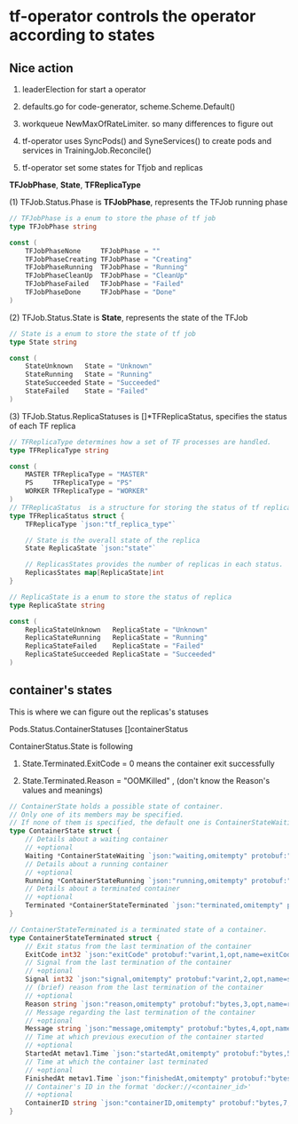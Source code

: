 # tf-operator controls the operator according to states

## Nice action

1. leaderElection for start a operator

2. defaults.go for code-generator, scheme.Scheme.Default()

3. workqueue NewMaxOfRateLimiter. so many differences to figure out

4. tf-operator uses SyncPods() and SyneServices() to create pods and services in TrainingJob.Reconcile()

5. tf-operator set some states for Tfjob and replicas

**TFJobPhase**, **State**, **TFReplicaType**

(1) TFJob.Status.Phase is **TFJobPhase**, represents the TFJob running phase
```go
// TFJobPhase is a enum to store the phase of tf job
type TFJobPhase string

const (
	TFJobPhaseNone     TFJobPhase = ""
	TFJobPhaseCreating TFJobPhase = "Creating"
	TFJobPhaseRunning  TFJobPhase = "Running"
	TFJobPhaseCleanUp  TFJobPhase = "CleanUp"
	TFJobPhaseFailed   TFJobPhase = "Failed"
	TFJobPhaseDone     TFJobPhase = "Done"
)
```

(2) TFJob.Status.State is **State**, represents the state of the TFJob
```go
// State is a enum to store the state of tf job
type State string

const (
	StateUnknown   State = "Unknown"
	StateRunning   State = "Running"
	StateSucceeded State = "Succeeded"
	StateFailed    State = "Failed"
)
```

(3) TFJob.Status.ReplicaStatuses is []*TFReplicaStatus, specifies the status of each TF replica
```go
// TFReplicaType determines how a set of TF processes are handled.
type TFReplicaType string

const (
	MASTER TFReplicaType = "MASTER"
	PS     TFReplicaType = "PS"
	WORKER TFReplicaType = "WORKER"
)
// TFReplicaStatus  is a structure for storing the status of tf replica
type TFReplicaStatus struct {
	TFReplicaType `json:"tf_replica_type"`

	// State is the overall state of the replica
	State ReplicaState `json:"state"`

	// ReplicasStates provides the number of replicas in each status.
	ReplicasStates map[ReplicaState]int
}
```
```go
// ReplicaState is a enum to store the status of replica
type ReplicaState string

const (
	ReplicaStateUnknown   ReplicaState = "Unknown"
	ReplicaStateRunning   ReplicaState = "Running"
	ReplicaStateFailed    ReplicaState = "Failed"
	ReplicaStateSucceeded ReplicaState = "Succeeded"
)
```

## container's states

This is where we can figure out the replicas's statuses

Pods.Status.ContainerStatuses []containerStatus

ContainerStatus.State is following

1. State.Terminated.ExitCode = 0 means the container exit successfully

2. State.Terminated.Reason = "OOMKilled" , (don't know the Reason's values and meanings)

```go
// ContainerState holds a possible state of container.
// Only one of its members may be specified.
// If none of them is specified, the default one is ContainerStateWaiting.
type ContainerState struct {
	// Details about a waiting container
	// +optional
	Waiting *ContainerStateWaiting `json:"waiting,omitempty" protobuf:"bytes,1,opt,name=waiting"`
	// Details about a running container
	// +optional
	Running *ContainerStateRunning `json:"running,omitempty" protobuf:"bytes,2,opt,name=running"`
	// Details about a terminated container
	// +optional
	Terminated *ContainerStateTerminated `json:"terminated,omitempty" protobuf:"bytes,3,opt,name=terminated"`
}

// ContainerStateTerminated is a terminated state of a container.
type ContainerStateTerminated struct {
	// Exit status from the last termination of the container
	ExitCode int32 `json:"exitCode" protobuf:"varint,1,opt,name=exitCode"`
	// Signal from the last termination of the container
	// +optional
	Signal int32 `json:"signal,omitempty" protobuf:"varint,2,opt,name=signal"`
	// (brief) reason from the last termination of the container
	// +optional
	Reason string `json:"reason,omitempty" protobuf:"bytes,3,opt,name=reason"`
	// Message regarding the last termination of the container
	// +optional
	Message string `json:"message,omitempty" protobuf:"bytes,4,opt,name=message"`
	// Time at which previous execution of the container started
	// +optional
	StartedAt metav1.Time `json:"startedAt,omitempty" protobuf:"bytes,5,opt,name=startedAt"`
	// Time at which the container last terminated
	// +optional
	FinishedAt metav1.Time `json:"finishedAt,omitempty" protobuf:"bytes,6,opt,name=finishedAt"`
	// Container's ID in the format 'docker://<container_id>'
	// +optional
	ContainerID string `json:"containerID,omitempty" protobuf:"bytes,7,opt,name=containerID"`
}
```

